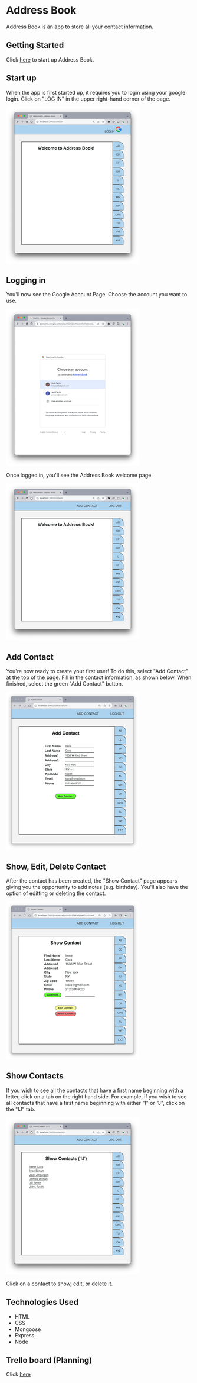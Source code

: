 # Address Book
Address Book is an app to store all your contact information. 

## Getting Started
Click [here](https://addressbook-udqv.onrender.com/contacts) to start up Address Book.

## Start up
When the app is first started up, it requires you to login using your google login. Click on "LOG IN" in the upper right-hand corner of the page.

![Startup](public/images/startup.png)

## Logging in
You'll now see the Google Account Page. Choose the account you want to use.

![Login](public/images/login.png)

Once logged in, you'll see the Address Book welcome page.

![Welcome](public/images/welcome.png)

## Add Contact
You're now ready to create your first user! To do this, select "Add Contact" at the top of the page. Fill in the contact information, as shown below. When finished, select the green "Add Contact" button.

![Add User](public/images/addContact.png)

## Show, Edit, Delete Contact
After the contact has been created, the "Show Contact" page appears giving you the opportunity to add notes (e.g. birthday). You'll also have the option of editting or deleting the contact.

![Show Contact](public/images/showContact.png)

## Show Contacts
If you wish to see all the contacts that have a first name beginning with a letter, click on a tab on the right hand side. For example, if you wish to see all contacts that have a first name beginning with either "I" or "J", click on the "IJ" tab.

![Show Contacts](public/images/showContacts.png)

Click on a contact to show, edit, or delete it.

## Technologies Used
- HTML
- CSS
- Mongoose
- Express
- Node

## Trello board (Planning)
Click [here](https://trello.com/b/vLkt1Klk/addressbook)